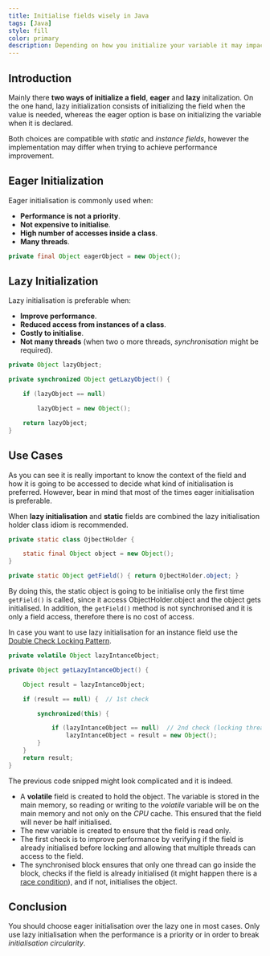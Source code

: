 ```yaml
---
title: Initialise fields wisely in Java
tags: [Java]
style: fill
color: primary
description: Depending on how you initialize your variable it may impact on performance. Have a look at this article to learn more about this interesting topic!
---
```


## Introduction

Mainly there **two ways of initialize a field**, **eager** and **lazy** initalization. On the one hand, lazy initialization consists of initializing the field when the value is needed, whereas the eager option is base on initializing the variable when it is declared.

Both choices are compatible with _static_ and _instance fields_, however the implementation may differ when trying to achieve performance improvement.

## Eager Initialization

Eager initialisation is commonly used when:

- **Performance is not a priority**.
- **Not expensive to initialise**.
- **High number of accesses inside a class**.
- **Many threads**.

```java
private final Object eagerObject = new Object();
```

## Lazy Initialization

Lazy initialisation is preferable when:

- **Improve performance**.
- **Reduced access from instances of a class**.
- **Costly to initialise**.
- **Not many threads** (when two o more threads, _synchronisation_ might be required).

```java
private Object lazyObject;

private synchronized Object getLazyObject() {

    if (lazyObject == null)

        lazyObject = new Object();

    return lazyObject;
}
```

## Use Cases

As you can see it is really important to know the context of the field and how it is going to be accessed to decide what kind of initialisation is preferred. However, bear in mind that most of the times eager initialisation is preferable.

When **lazy initialisation** and **static** fields are combined the lazy initialisation holder class idiom is recommended.

```java
private static class OjbectHolder {

    static final Object object = new Object();
}

private static Object getField() { return OjbectHolder.object; }
```

By doing this, the static object is going to be initialise only the first time `getField()` is called, since it access ObjectHolder.object and the object gets initialised. In addition, the `getField()` method is not synchronised and it is only a field access, therefore there is no cost of access.

In case you want to use lazy initialisation for an instance field use the [Double Check Locking Pattern](http://www.java67.com/2016/04/why-double-checked-locking-was-broken-before-java5.html).

```java
private volatile Object lazyIntanceObject;

private Object getLazyIntanceObject() {

    Object result = lazyIntanceObject;

    if (result == null) {  // 1st check

        synchronized(this) {

            if (lazyIntanceObject == null)  // 2nd check (locking thread)
                lazyIntanceObject = result = new Object();
        }
    }
    return result;
}
```

The previous code snipped might look complicated and it is indeed.

- A **volatile** field is created to hold the object. The variable is stored in the main memory, so reading or writing to the _volatile_ variable will be on the main memory and not only on the _CPU_ cache. This ensured that the field will never be half initialised.
- The new variable is created to ensure that the field is read only.
- The first check is to improve performance by verifying if the field is already initialised before locking and allowing that multiple threads can access to the field.
- The synchronised block ensures that only one thread can go inside the block, checks if the field is already initialised (it might happen there is a [race condition](http://tutorials.jenkov.com/java-concurrency/race-conditions-and-critical-sections.html)), and if not, initialises the object.

## Conclusion

You should choose eager initialisation over the lazy one in most cases. Only use lazy initialisation when the performance is a priority or in order to break _initialisation circularity_.